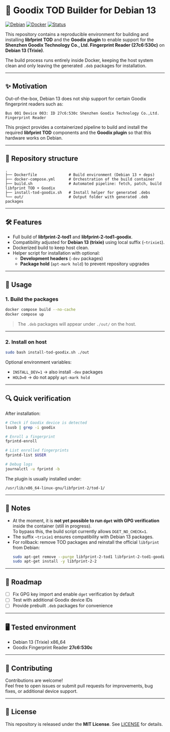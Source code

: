 # 🔐 Goodix TOD Builder for Debian 13

[![Debian](https://img.shields.io/badge/Debian-13_(Trixie)-A81D33?logo=debian&logoColor=white)](https://www.debian.org/)
[![Docker](https://img.shields.io/badge/Docker-ready-2496ED?logo=docker&logoColor=white)](https://www.docker.com/)
[![Status](https://img.shields.io/badge/build-in_progress-yellow)]()

This repository contains a reproducible environment for building and installing **libfprint TOD** and the **Goodix plugin** to enable support for the **Shenzhen Goodix Technology Co., Ltd. Fingerprint Reader (27c6:530c)** on **Debian 13 (Trixie)**.  

The build process runs entirely inside Docker, keeping the host system clean and only leaving the generated `.deb` packages for installation.

---

## ✨ Motivation

Out-of-the-box, Debian 13 does not ship support for certain Goodix fingerprint readers such as:

```
Bus 001 Device 003: ID 27c6:530c Shenzhen Goodix Technology Co.,Ltd. Fingerprint Reader
```

This project provides a containerized pipeline to build and install the required **libfprint TOD** components and the **Goodix plugin** so that this hardware works on Debian.

---

## 📂 Repository structure

```
.
├── Dockerfile              # Build environment (Debian 13 + deps)
├── docker-compose.yml      # Orchestration of the build container
├── build.sh                # Automated pipeline: fetch, patch, build libfprint TOD + Goodix
├── install-tod-goodix.sh   # Install helper for generated .debs
└── out/                    # Output folder with generated .deb packages
```

---

## 🛠️ Features

- Full build of **libfprint-2-tod1** and **libfprint-2-tod1-goodix**.  
- Compatibility adjusted for **Debian 13 (trixie)** using local suffix (`~trixie1`).  
- Dockerized build to keep host clean.  
- Helper script for installation with optional:
  - **Development headers** (`-dev` packages)  
  - **Package hold** (`apt-mark hold`) to prevent repository upgrades  

---

## 🚀 Usage

### 1. Build the packages
```bash
docker compose build --no-cache
docker compose up
```

> The `.deb` packages will appear under `./out/` on the host.

---

### 2. Install on host
```bash
sudo bash install-tod-goodix.sh ./out
```

Optional environment variables:

- `INSTALL_DEV=1` → also install `-dev` packages  
- `HOLD=0` → do not apply `apt-mark hold`  

---

## 🔍 Quick verification

After installation:

```bash
# Check if Goodix device is detected
lsusb | grep -i goodix

# Enroll a fingerprint
fprintd-enroll

# List enrolled fingerprints
fprintd-list $USER

# Debug logs
journalctl -u fprintd -b
```

The plugin is usually installed under:

```
/usr/lib/x86_64-linux-gnu/libfprint-2/tod-1/
```

---

## 📑 Notes

- At the moment, it is **not yet possible to run `dget` with GPG verification** inside the container (still in progress).  
  To bypass this, the build script currently allows `DGET_NO_CHECK=1`.  
- The suffix `~trixie1` ensures compatibility with Debian 13 packages.  
- For rollback: remove TOD packages and reinstall the official `libfprint` from Debian:
  ```bash
  sudo apt-get remove --purge libfprint-2-tod1 libfprint-2-tod1-goodix libfprint-2-2
  sudo apt-get install -y libfprint-2-2
  ```

---

## 🧭 Roadmap

- [ ] Fix GPG key import and enable `dget` verification by default  
- [ ] Test with additional Goodix device IDs  
- [ ] Provide prebuilt `.deb` packages for convenience  

---

## 🖥️ Tested environment

- Debian 13 (Trixie) x86_64  
- Goodix Fingerprint Reader **27c6:530c**  

---

## 🤝 Contributing

Contributions are welcome!  
Feel free to open issues or submit pull requests for improvements, bug fixes, or additional device support.

---

## 📜 License

This repository is released under the **MIT License**. See [LICENSE](LICENSE) for details.
